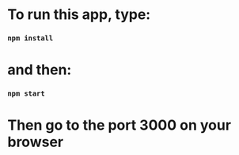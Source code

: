 # To run this app, type: 

### `npm install`

# and then:

### `npm start`

# Then go to the port 3000 on your browser
